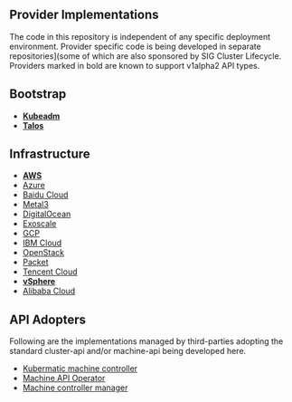 ## Provider Implementations

The code in this repository is independent of any specific deployment environment.
Provider specific code is being developed in separate repositories](some of which
are also sponsored by SIG Cluster Lifecycle. Providers marked in bold are known to
support v1alpha2 API types.

## Bootstrap
- [**Kubeadm**](https://github.com/kubernetes-sigs/cluster-api-bootstrap-provider-kubeadm)
- [**Talos**](https://github.com/talos-systems/cluster-api-bootstrap-provider-talos)


## Infrastructure
- [**AWS**](https://github.com/kubernetes-sigs/cluster-api-provider-aws)
- [Azure](https://github.com/kubernetes-sigs/cluster-api-provider-azure)
- [Baidu Cloud](https://github.com/baidu/cluster-api-provider-baiducloud)
- [Metal3](https://github.com/metal3-io/cluster-api-provider-metal3)
- [DigitalOcean](https://github.com/kubernetes-sigs/cluster-api-provider-digitalocean)
- [Exoscale](https://github.com/exoscale/cluster-api-provider-exoscale)
- [GCP](https://github.com/kubernetes-sigs/cluster-api-provider-gcp)
- [IBM Cloud](https://github.com/kubernetes-sigs/cluster-api-provider-ibmcloud)
- [OpenStack](https://github.com/kubernetes-sigs/cluster-api-provider-openstack)
- [Packet](https://github.com/packethost/cluster-api-provider-packet)
- [Tencent Cloud](https://github.com/TencentCloud/cluster-api-provider-tencent)
- [**vSphere**](https://github.com/kubernetes-sigs/cluster-api-provider-vsphere)
- [Alibaba Cloud](https://github.com/oam-oss/cluster-api-provider-alicloud)

## API Adopters

Following are the implementations managed by third-parties adopting the standard cluster-api and/or machine-api being developed here.

  * [Kubermatic machine controller](https://github.com/kubermatic/machine-controller/tree/master)
  * [Machine API Operator](https://github.com/openshift/machine-api-operator/tree/master)
  * [Machine controller manager](https://github.com/gardener/machine-controller-manager/tree/cluster-api)
